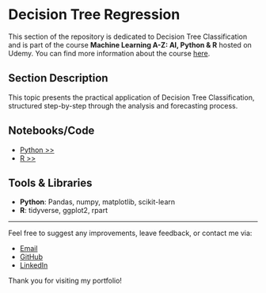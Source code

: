 # Decision Tree Regression

This section of the repository is dedicated to Decision Tree Classification and is part of the course **Machine Learning A-Z: AI, Python & R** hosted on Udemy. You can find more information about the course [here](https://www.udemy.com/course/machinelearning/).

## Section Description

This topic presents the practical application of Decision Tree Classification, structured step-by-step through the analysis and forecasting process.

## Notebooks/Code

+ [Python >>](./01_Python/decision_tree_classification_py.ipynb)
+ [R >>](./02_R/decision_tree_classification_r.ipynb)

## Tools & Libraries

+ **Python**: Pandas, numpy, matplotlib, scikit-learn
+ **R**: tidyverse, ggplot2, rpart
  
---

Feel free to suggest any improvements, leave feedback, or contact me via:
- [Email](mailto:daluchki@gmail.com)
- [GitHub](https://github.com/daluchkin)
- [LinkedIn](https://www.linkedin.com/in/dmitry-luchkin/)

Thank you for visiting my portfolio!

